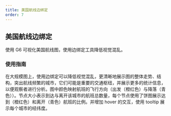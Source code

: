 ```yaml
---
title: 美国航线边绑定
order: 7
---
```


## 美国航线边绑定

使用 G6 可视化美国航线图，使用边绑定工具降低视觉混乱。

### 使用指南

在大规模图上，使用边绑定可以降低视觉混乱，更清晰地展示图的整体走势、结构，突出航线频繁的城市，它们可能是重要的交通枢纽，并展示更多的统计信息，以便观察者进行分析。图中颜色映射航班的飞行方向（出发（橙红色）与降落（青色））。节点大小表示到达与离开该城市的航班总数量，每个节点使用了饼图展示达到（橙红色）和离开（青色）航班的比例。并增加 hover 的交互，使用 tooltip 展示每个城市的经纬度。
